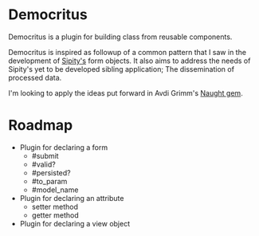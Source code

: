 # Democritus

Democritus is a plugin for building class from reusable components.

Democritus is inspired as followup of a common pattern that I saw in the development of [Sipity's](https://github.com/ndlib/sipity/) form objects.
It also aims to address the needs of Sipity's yet to be developed sibling application; The dissemination of processed data.

I'm looking to apply the ideas put forward in Avdi Grimm's [Naught gem](https://github.com/avdi/naught).

# Roadmap

* Plugin for declaring a form
  * #submit
  * #valid?
  * #persisted?
  * #to_param
  * #model_name
* Plugin for declaring an attribute
  * setter method
  * getter method
* Plugin for declaring a view object
